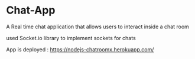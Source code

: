 # Chat-App
A Real time chat application that allows users to interact inside a chat room
 
 used Socket.io library to implement  sockets for chats


App is deployed : https://nodejs-chatroomx.herokuapp.com/
